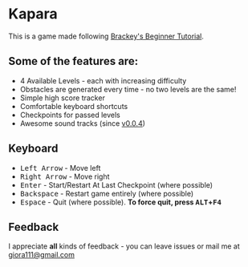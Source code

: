 # Kapara
This is a game made following [Brackey's Beginner Tutorial](https://www.youtube.com/watch?v=j48LtUkZRjU&index=1&list=PLPV2KyIb3jR5QFsefuO2RlAgWEz6EvVi6).

## Some of the features are:
* 4 Available Levels - each with increasing difficulty
* Obstacles are generated every time - no two levels are the same!
* Simple high score tracker
* Comfortable keyboard shortcuts
* Checkpoints for passed levels
* Awesome sound tracks (since [v0.0.4](https://github.com/gioragutt/unity-kapara-game/releases/tag/v0.0.4))

## Keyboard
* <kbd>Left Arrow</kbd> - Move left
* <kbd>Right Arrow</kbd> - Move right
* <kbd>Enter</kbd> - Start/Restart At Last Checkpoint (where possible)
* <kbd>Backspace</kbd> - Restart game entirely (where possible)
* <kbd>Espace</kbd> - Quit (where possible). **To force quit, press <kbd>ALT</kbd>+<kbd>F4</kbd>**

## Feedback
I appreciate **all** kinds of feedback - you can leave issues or mail me at giora111@gmail.com
